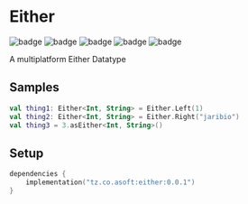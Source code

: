 # Either
![badge][badge-maven] ![badge][badge-mpp] ![badge][badge-android] ![badge][badge-js] ![badge][badge-jvm]

A multiplatform Either Datatype

## Samples
```kotlin
val thing1: Either<Int, String> = Either.Left(1)
val thing2: Either<Int, String> = Either.Right("jaribio")
val thing3 = 3.asEither<Int, String>()
```

## Setup
```kotlin
dependencies {
    implementation("tz.co.asoft:either:0.0.1")
}
```

[badge-maven]: https://img.shields.io/maven-central/v/tz.co.asoft/test/1.0.1?style=flat
[badge-mpp]: https://img.shields.io/badge/kotlin-multiplatform-blue?style=flat
[badge-android]: http://img.shields.io/badge/platform-android-brightgreen.svg?style=flat
[badge-js]: http://img.shields.io/badge/platform-js-yellow.svg?style=flat
[badge-jvm]: http://img.shields.io/badge/platform-jvm-orange.svg?style=flat
